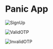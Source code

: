 # Panic App

![SignUp](https://github.com/Riddhi2291/Panic_App/assets/129413990/ede90b31-6526-4a4b-b931-3bbaa25de82c)

![ValidOTP](https://github.com/Riddhi2291/Panic_App/assets/129413990/9da9a464-fe33-4dbd-9de1-8774472fa2d6)

![InvalidOTP](https://github.com/Riddhi2291/Panic_App/assets/129413990/6ce983a5-7b7b-4fa3-88ec-58fd368813bd)
